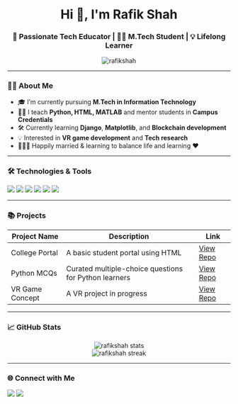 <h1 align="center">Hi 👋, I'm Rafik Shah</h1>
<h3 align="center">🚀 Passionate Tech Educator | 👨‍🏫 M.Tech Student | 💡 Lifelong Learner</h3>

<p align="center">
  <img src="https://komarev.com/ghpvc/?username=rafikshah&label=Profile%20views&color=0e75b6&style=flat" alt="rafikshah" />
</p>

---

### 👨‍🎓 About Me
- 🎓 I’m currently pursuing **M.Tech in Information Technology**
- 🧑‍🏫 I teach **Python, HTML, MATLAB** and mentor students in **Campus Credentials**
- 🛠️ Currently learning **Django**, **Matplotlib**, and **Blockchain development**
- 💡 Interested in **VR game development** and **Tech research**
- 👨‍👩‍👧 Happily married & learning to balance life and learning ❤️

---

### 🛠️ Technologies & Tools

<p>
  <img src="https://img.shields.io/badge/Python-3670A0?style=for-the-badge&logo=python&logoColor=ffdd54"/>
  <img src="https://img.shields.io/badge/HTML5-E34F26?style=for-the-badge&logo=html5&logoColor=white"/>
  <img src="https://img.shields.io/badge/MATLAB-0076A8?style=for-the-badge&logo=mathworks&logoColor=white"/>
  <img src="https://img.shields.io/badge/Django-092E20?style=for-the-badge&logo=django&logoColor=white"/>
  <img src="https://img.shields.io/badge/GitHub-181717?style=for-the-badge&logo=github&logoColor=white"/>
  <img src="https://img.shields.io/badge/Markdown-000000?style=for-the-badge&logo=markdown&logoColor=white"/>
</p>

---

### 📚 Projects

| Project Name | Description | Link |
|--------------|-------------|------|
| College Portal | A basic student portal using HTML | [View Repo](https://github.com/rafikshah/college-portal) |
| Python MCQs | Curated multiple-choice questions for Python learners | [View Repo](https://github.com/rafikshah/python-mcqs) |
| VR Game Concept | A VR project in progress | [View Repo](https://github.com/rafikshah/vr-game) |

---

### 📈 GitHub Stats

<p align="center">
  <img src="https://github-readme-stats.vercel.app/api?username=rafikshah&show_icons=true&theme=radical" alt="rafikshah stats" />
  <br>
  <img src="https://streak-stats.demolab.com/?user=rafikshah&theme=radical" alt="rafikshah streak" />
</p>

---

### 🌐 Connect with Me

<p>
  <a href="https://www.linkedin.com/in/rafikshah" target="_blank"><img src="https://img.shields.io/badge/-LinkedIn-blue?style=flat-square&logo=Linkedin&logoColor=white"/></a>
  <a href="mailto:rafikshah@example.com"><img src="https://img.shields.io/badge/-Email-D14836?style=flat-square&logo=Gmail&logoColor=white"/></a>
</p>
